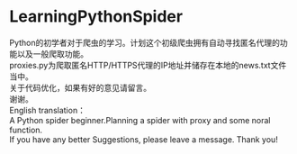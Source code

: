 # LearningPythonSpider
Python的初学者对于爬虫的学习。计划这个初级爬虫拥有自动寻找匿名代理的功能以及一般爬取功能。<br>
proxies.py为爬取匿名HTTP/HTTPS代理的IP地址并储存在本地的news.txt文件当中。<br>
关于代码优化，如果有好的意见请留言。<br>
谢谢。<br>
English translation：<br>
A Python spider beginner.Planning a spider with proxy and some noral function.<br>
If you have any better Suggestions, please leave a message. Thank you!
